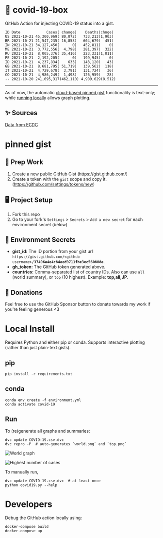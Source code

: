 # 🏥 covid-19-box

GitHub Action for injecting COVID-19 status into a gist.

```
ID Date            Cases( change)    Deaths(chnge)
US 2021-10-21 45,300,969( 80,072)   733,213(1,903)
BR 2021-10-21 21,547,235( 16,853)   604,679(  451)
IN 2021-10-21 34,127,450(      0)   452,811(    0)
ME 2021-10-21  3,772,556(  4,798)   281,397(  322)
RU 2021-10-21  8,005,376( 35,416)   223,331(1,011)
PE 2021-10-21  2,192,205(      0)   199,945(    0)
ID 2021-10-21  4,237,834(    633)   143,120(   43)
GB 2021-10-21  8,681,795( 51,719)   139,562(  118)
IT 2021-10-21  4,729,678(  3,791)   131,724(   36)
CO 2021-10-21  4,986,249(  1,498)   126,959(   28)
-- 2021-10-20 241,695,317(462,110) 4,909,629(8,512)
```

---

As of now, the automatic [cloud-based pinned gist](#pinned-gist) functionality is text-only;
while [running locally](#local-install) allows graph plotting.

## ✨ Sources

[Data from ECDC](https://www.ecdc.europa.eu/en/publications-data/download-todays-data-geographic-distribution-covid-19-cases-worldwide)

# pinned gist

## 🎒 Prep Work
1. Create a new public GitHub Gist (https://gist.github.com/)
1. Create a token with the `gist` scope and copy it. (https://github.com/settings/tokens/new)

## 🖥 Project Setup
1. Fork this repo
1. Go to your fork's `Settings` > `Secrets` > `Add a new secret` for each environment secret (below)

## 🤫 Environment Secrets
- **gist_id:** The ID portion from your gist url `https://gist.github.com/<github username>/`**`37496a4e4c84aed9711fbe3ec560888a`**.
- **gh_token:** The GitHub token generated above.
- **countries:** Comma-separated list of country IDs. Also can use `all` (world summary), or `top` (10 highest). Example: **top,all,JP**.

## 💸 Donations

Feel free to use the GitHub Sponsor button to donate towards my work if you're feeling generous <3

# Local Install

Requires Python and either pip or conda. Supports interactive plotting (rather than just plain-text gists).

## pip

```
pip install -r requirements.txt
```

## conda

```
conda env create -f environment.yml
conda activate covid-19
```

## Run

To (re)generate all graphs and summaries:

```
dvc update COVID-19.csv.dvc
dvc repro -P  # auto-generates `world.png` and `top.png`
```

![World graph](world.png)

![Highest number of cases](top.png)

To manually run,

```
dvc update COVID-19.csv.dvc  # at least once
python covid19.py --help
```

# Developers

Debug the GitHub action locally using:

```
docker-compose build
docker-compose up
```
